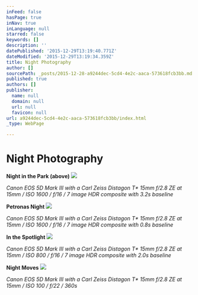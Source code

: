 ```yaml
---
inFeed: false
hasPage: true
inNav: true
inLanguage: null
starred: false
keywords: []
description: ''
datePublished: '2015-12-29T13:19:40.771Z'
dateModified: '2015-12-29T13:19:34.359Z'
title: Night Photography
author: []
sourcePath: _posts/2015-12-28-a9244dec-5cd4-4e2c-aaca-573618fcb3bb.md
published: true
authors: []
publisher:
  name: null
  domain: null
  url: null
  favicon: null
url: a9244dec-5cd4-4e2c-aaca-573618fcb3bb/index.html
_type: WebPage

---
```

# **Night Photography**

**Night in the Park (above)**
![](https://s3-us-west-2.amazonaws.com/the-grid-img/p/729eb98bbff2468272ad5524cdf6f1662bf14931.jpg)

_Canon EOS 5D Mark III with a Carl Zeiss Distagon T\* 15mm f/2.8 ZE at 15mm / ISO 1600 / f/16 / 7 image HDR composite with 3.2s baseline_

**Petronas Night**
![](https://s3-us-west-2.amazonaws.com/the-grid-img/p/feae11f1d1cbde0cc80b306ffe3fa5ccefed3b82.jpg)

_Canon EOS 5D Mark III with a Carl Zeiss Distagon T\* 15mm f/2.8 ZE at 15mm / ISO 1600 / f/16 / 7 image HDR composite with 0.8s baseline_

**In the Spotlight**
![](https://s3-us-west-2.amazonaws.com/the-grid-img/p/cadeda40142a780748c08c49b89ac7de5f03440d.jpg)

_Canon EOS 5D Mark III with a Carl Zeiss Distagon T\* 15mm f/2.8 ZE at 15mm / ISO 800 / f/16 / 7 image HDR composite with 2.0s baseline_

**Night Moves**
![](https://the-grid-user-content.s3-us-west-2.amazonaws.com/252aa74d-c638-4aee-8112-fc47fabd5a32.jpg)

_Canon EOS 5D Mark III with a Carl Zeiss Distagon T\* 15mm f/2.8 ZE at 15mm / ISO 100 / f/22 / 360s_